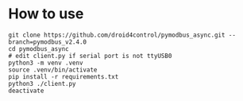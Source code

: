 How to use
=======

    git clone https://github.com/droid4control/pymodbus_async.git --branch=pymodbus_v2.4.0
    cd pymodbus_async
    # edit client.py if serial port is not ttyUSB0
    python3 -m venv .venv
    source .venv/bin/activate
    pip install -r requirements.txt
    python3 ./client.py
    deactivate
